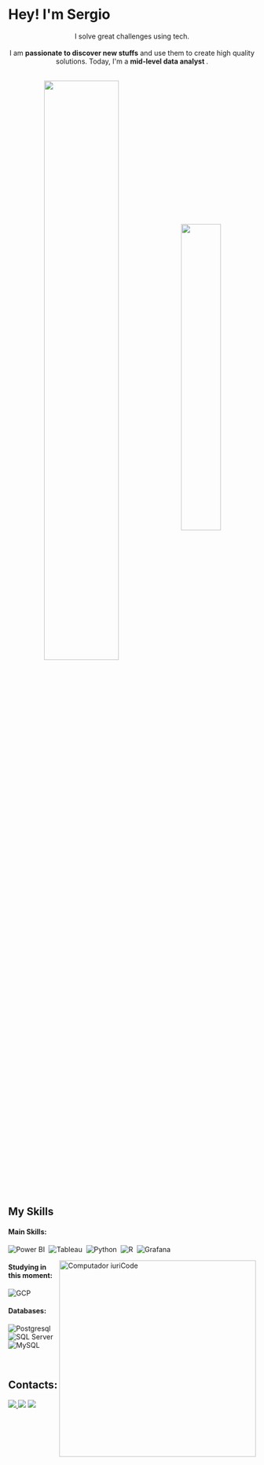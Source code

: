# Hey! I'm Sergio

<p align="center">I solve great challenges using tech. <br><br> I am <strong>passionate to discover new stuffs</strong> and use them to create high quality solutions. Today, I'm a <strong>mid-level data analyst </strong>.</p> &nbsp;

<div  align="center" style="margin-bottom:100px">
<img width=55% align="center"  src="https://github-readme-streak-stats.herokuapp.com?user=spaulog&theme=radical&mode=weekly" />
<img width=40% align="center" src="https://github-readme-stats-three-phi-48.vercel.app/api/top-langs/?username=spaulog&show_icons=true&theme=radical&layout=compact" />
 </div>

 &nbsp;
 &nbsp;



## My Skills

#### Main Skills:

![Power BI](https://img.shields.io/badge/PowerBI-F2C811?style=for-the-badge&logo=Power%20BI&logoColor=white)&nbsp;
![Tableau](https://img.shields.io/badge/Tableau-E97627?style=for-the-badge&logo=Tableau&logoColor=white)&nbsp;
![Python](https://img.shields.io/badge/Python-14354C?style=for-the-badge&logo=python&logoColor=white)&nbsp;
![R](https://img.shields.io/badge/R-276DC3?style=for-the-badge&logo=r&logoColor=white)&nbsp;
![Grafana](https://img.shields.io/badge/Grafana-F2F4F9?style=for-the-badge&logo=grafana&logoColor=orange&labelColor=F2F4F9)&nbsp;
<!--[Cypress](https://img.shields.io/badge/cypress-239120?style=for-the-badge&logo=cypress)&nbsp;
![RabbitMQ](https://img.shields.io/badge/rabbitmq-%23FF6600.svg?&style=for-the-badge&logo=rabbitmq&logoColor=white)&nbsp;
![Git](https://img.shields.io/badge/GIT-E44C30?style=for-the-badge&logo=git&logoColor=white)&nbsp;
![Graphql](https://img.shields.io/badge/graphql-E10098?style=for-the-badge&logo=graphql&logoColor=white)&nbsp;-->

<img src="https://raw.githubusercontent.com/MicaelliMedeiros/micaellimedeiros/master/image/computer-illustration.png" min-width="400px" max-width="400px" width="400px" align="right" alt="Computador iuriCode">

<!--#### Secondary Stack:

![JavaScript](https://img.shields.io/badge/JavaScript-F7DF1E?style=for-the-badge&logo=javascript&logoColor=black)&nbsp;-->

#### Studying in this moment:

![GCP](https://img.shields.io/badge/Google_Cloud-4285F4?style=for-the-badge&logo=google-cloud&logoColor=white)&nbsp;
<!--[Kubernetes](https://img.shields.io/badge/kubernetes-4285F4?style=for-the-badge&logo=kubernetes&logoColor=white)&nbsp;-->

#### Databases:

<!--[MongoDB](https://img.shields.io/badge/MongoDB-4EA94B?style=for-the-badge&logo=mongodb&logoColor=white)&nbsp;-->
![Postgresql](https://img.shields.io/badge/PostgreSQL-316192?style=for-the-badge&logo=postgresql&logoColor=white)&nbsp;
![SQL Server](https://img.shields.io/badge/Microsoft%20SQL%20Server-CC2927?style=for-the-badge&logo=microsoft%20sql%20server&logoColor=white)&nbsp;
![MySQL](https://img.shields.io/badge/MySQL-005C84?style=for-the-badge&logo=mysql&logoColor=white)&nbsp;

<!--#### Workstation Tools:

--![VScode](https://img.shields.io/badge/vscode-4285F4?style=for-the-badge&logo=vscode&logoColor=white)&nbsp;
--![Asana](https://img.shields.io/badge/asana-E44C30?style=for-the-badge&logo=asana&logoColor=white)&nbsp;
--![Notion](https://img.shields.io/badge/Notion-000000?style=for-the-badge&logo=notion&logoColor=white)&nbsp;
--![Slack](https://img.shields.io/badge/Slack-4A154B?style=for-the-badge&logo=slack&logoColor=white)&nbsp;
--![Ubuntu](https://img.shields.io/badge/Ubuntu-E95420?style=for-the-badge&logo=ubuntu&logoColor=white)&nbsp;-->

&nbsp;
&nbsp;

## Contacts:

<div> 
<a href="https://www.instagram.com/spsergiopaulo" target="_blank"><img src="https://img.shields.io/badge/-Instagram-%23E4405F?style=for-the-badge&logo=instagram&logoColor=white">
</a>
<a href = "mailto:sergiopaulogs@gmail.com"> <img src="https://img.shields.io/badge/-Gmail-%23333?style=for-the-badge&logo=gmail&logoColor=white" target="_blank"></a>
<a href="https://www.linkedin.com/in/sergio-paulo-goncalves/" target="_blank"><img src="https://img.shields.io/badge/-LinkedIn-%230077B5?style=for-the-badge&logo=linkedin&logoColor=white"  target="_blank"></a> 
<!--<a href="https://medium.com/@spaulog" target="_blank"><img src="https://img.shields.io/badge/-Medium-%23000000?style=for-the-badge&logo=medium&logoColor=white"  target="_blank"></a> -->
</div>&nbsp;&nbsp;
 

  
  

